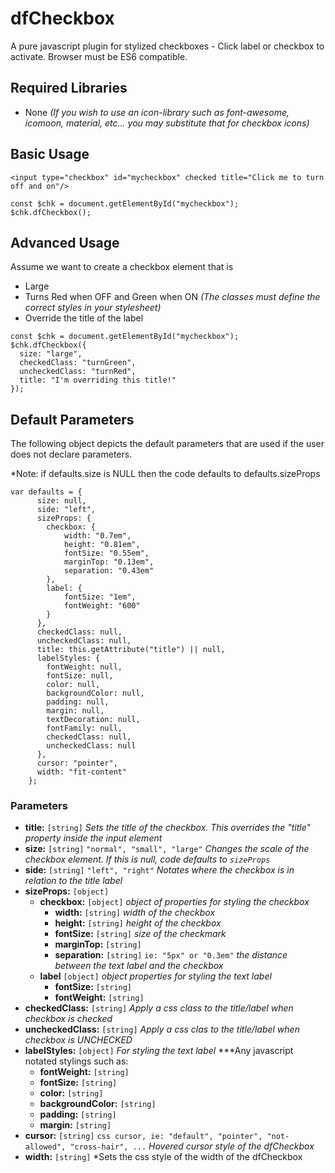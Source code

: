 # dfCheckbox
A pure javascript plugin for stylized checkboxes - Click label or checkbox to activate. Browser must be ES6 compatible.<br>

## Required Libraries
- None *(If you wish to use an icon-library such as font-awesome, icomoon, material, etc... you may substitute that for checkbox icons)*

## Basic Usage
```
<input type="checkbox" id="mycheckbox" checked title="Click me to turn off and on"/>
```

```
const $chk = document.getElementById("mycheckbox");
$chk.dfCheckbox();
```

## Advanced Usage
Assume we want to create a checkbox element that is 
  - Large
  - Turns Red when OFF and Green when ON  *(The classes must define the correct styles in your stylesheet)*
  - Override the title of the label

```
const $chk = document.getElementById("mycheckbox");
$chk.dfCheckbox({
  size: "large",
  checkedClass: "turnGreen",
  uncheckedClass: "turnRed",
  title: "I'm overriding this title!"
});
```

## Default Parameters
The following object depicts the default parameters that are used if the user does not declare parameters.

*Note: if defaults.size is NULL then the code defaults to defaults.sizeProps
```
var defaults = {
      size: null,
      side: "left",
      sizeProps: {
        checkbox: {
            width: "0.7em",
            height: "0.81em",
            fontSize: "0.55em",
            marginTop: "0.13em",
            separation: "0.43em"
        },
        label: {
            fontSize: "1em",
            fontWeight: "600"
        }
      },
      checkedClass: null,
      uncheckedClass: null,      
      title: this.getAttribute("title") || null,  
      labelStyles: {
        fontWeight: null,
        fontSize: null,
        color: null,
        backgroundColor: null,
        padding: null,
        margin: null,
        textDecoration: null,
        fontFamily: null,        
        checkedClass: null,
        uncheckedClass: null
      },
      cursor: "pointer",     
      width: "fit-content"
    };

```

### Parameters
 - **title:**  `[string]`  *Sets the title of the checkbox. This overrides the "title" property inside the input element*
 - **size:**  `[string]`      `"normal", "small", "large"`        *Changes the scale of the checkbox element. If this is null, code defaults to `sizeProps`*
 - **side:**  `[string]`      `"left", "right"`                   *Notates where the checkbox is in relation to the title label*
 - **sizeProps:** `[object]`   
   - **checkbox:** `[object]`   *object of properties for styling the checkbox*
     - **width:** `[string]`    *width of the checkbox*
     - **height:** `[string]`   *height of the checkbox*
     - **fontSize:**  `[string]`  *size of the checkmark*
     - **marginTop:**  `[string]`
     - **separation:** `[string]`  `ie: "5px" or "0.3em"`   *the distance between the text label and the checkbox*
   - **label** `[object]`  *object properties for styling the text label*
     - **fontSize:** `[string]`
     - **fontWeight:** `[string]`
 - **checkedClass:** `[string]`  *Apply a css class to the title/label when checkbox is checked*
 - **uncheckedClass:** `[string]` *Apply a css clas to the title/label when checkbox is UNCHECKED*
 - **labelStyles:** `[object]`   *For styling the text label*
   ***Any javascript notated stylings such as:
   - **fontWeight:** `[string]`
   - **fontSize:** `[string]`
   - **color:** `[string]`
   - **backgroundColor:** `[string]`
   - **padding:** `[string]`
   - **margin:** `[string]` 
 - **cursor:** `[string]`    `css cursor, ie: "default", "pointer", "not-allowed", "cross-hair", ...` *Hovered cursor style of the dfCheckbox*
 - **width:** `[string]`  *Sets the css style of the width of the dfCheckbox

